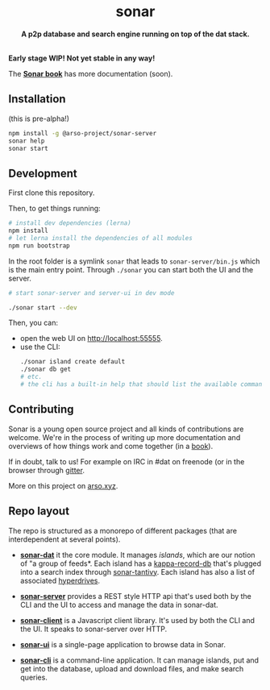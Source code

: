<h1 align="center">sonar</h1>
<div align="center">
 <strong>
   A p2p database and search engine running on top of the dat stack.
 </strong>
</div>
<br />

**Early stage WIP! Not yet stable in any way!**

The **[Sonar book](https://arso-project.github.io/sonar-book/)** has more documentation (soon).

## Installation

(this is pre-alpha!)

```sh
npm install -g @arso-project/sonar-server
sonar help
sonar start
```

## Development

First clone this repository. 

Then, to get things running:

```sh
# install dev dependencies (lerna)
npm install
# let lerna install the dependencies of all modules
npm run bootstrap
```

In the root folder is a symlink `sonar` that leads to `sonar-server/bin.js` which is the main entry point. Through `./sonar` you can start both the UI and the server.

```sh
# start sonar-server and server-ui in dev mode

./sonar start --dev
```

Then, you can:
* open the web UI on [http://localhost:55555](http://localhost:5555).
* use the CLI:
  ```sh
  ./sonar island create default
  ./sonar db get
  # etc.
  # the cli has a built-in help that should list the available commands
  ```

## Contributing

Sonar is a young open source project and all kinds of contributions are welcome. We're in the process of writing up more documentation and overviews of how things work and come together (in a [book](https://github.com/arso-project/sonar-book)). 

If in doubt, talk to us! For example on IRC in #dat on freenode (or in the browser through [gitter](https://gitter.im/datproject/discussions).

More on this project on [arso.xyz](https://arso.xyz).

## Repo layout

The repo is structured as a monorepo of different packages (that are interdependent at several points). 

* **[sonar-dat](sonar-dat/README.md)** it the core module. It manages *islands*, which are our notion of "a group of feeds*. Each island has a [kappa-record-db](https://github.com/arso-project/kappa-record-db) that's plugged into a search index through [sonar-tantivy](https://github.com/arso-project/sonar-tantivy). Each island has also a list of associated [hyperdrives](https://github.com/mafintosh/hyperdrive).

* **[sonar-server](sonar-server/README.md)** provides a REST style HTTP api that's used both by the CLI and the UI to access and manage the data in sonar-dat.

* **[sonar-client](sonar-client/README.md)** is a Javascript client library. It's used by both the CLI and the UI. It speaks to sonar-server over HTTP.

* **[sonar-ui](sonar-ui/README.md)** is a single-page application to browse data in Sonar.

* **[sonar-cli](sonar-cli/README.md)** is a command-line application. It can manage islands, put and get into the database, upload and download files, and make search queries.
